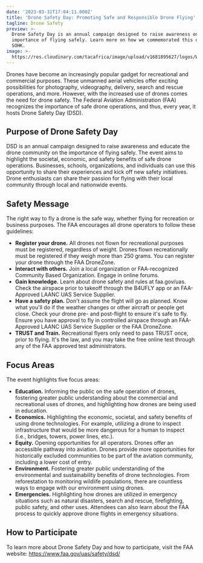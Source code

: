 ```yaml
---
date: '2023-03-31T17:04:11.000Z'
title: 'Drone Safety Day: Promoting Safe and Responsible Drone Flying'
tagline: Drone Safety
preview: >-
  Drone Safety Day is an annual campaign designed to raise awareness on the
  importance of flying safely. Learn more on how we commemorated this day at
  SOHK.
image: >-
  https://res.cloudinary.com/tacafrica/image/upload/v1681895627/logos/WhatsApp_Image_2023-04-14_at_12.50.03_PM_dh5tha.jpg
---
```

Drones have become an increasingly popular gadget for recreational and commercial purposes. These unmanned aerial vehicles offer exciting possibilities for photography, videography, delivery, search and rescue operations, and more. However, with the increased use of drones comes the need for drone safety. The Federal Aviation Administration (FAA) recognizes the importance of safe drone operations, and thus, every year, it hosts Drone Safety Day (DSD).

## Purpose of Drone Safety Day

DSD is an annual campaign designed to raise awareness and educate the drone community on the importance of flying safely. The event aims to highlight the societal, economic, and safety benefits of safe drone operations. Businesses, schools, organizations, and individuals can use this opportunity to share their experiences and kick off new safety initiatives. Drone enthusiasts can share their passion for flying with their local community through local and nationwide events.

## Safety Message

The right way to fly a drone is the safe way, whether flying for recreation or business purposes. The FAA encourages all drone operators to follow these guidelines:

*   **Register your drone.** All drones not flown for recreational purposes must be registered, regardless of weight. Drones flown recreationally must be registered if they weigh more than 250 grams. You can register your drone through the FAA DroneZone.
*   **Interact with others.** Join a local organization or FAA-recognized Community Based Organization. Engage in online forums.
*   **Gain knowledge.** Learn about drone safety and rules at faa.gov/uas. Check the airspace prior to takeoff through the B4UFLY app or an FAA-Approved LAANC UAS Service Supplier.
*   **Have a safety plan.** Don't assume the flight will go as planned. Know what you'll do if the weather changes or other aircraft or people get close. Check your drone pre- and post-flight to ensure it's safe to fly. Ensure you have approval to fly in controlled airspace through an FAA-Approved LAANC UAS Service Supplier or the FAA DroneZone.
*   **TRUST and Train.** Recreational flyers only need to pass TRUST once, prior to flying. It's the law, and you may take the free online test through any of the FAA approved test administrators.

## Focus Areas

The event highlights five focus areas:

*   **Education.** Informing the public on the safe operation of drones, fostering greater public understanding about the commercial and recreational uses of drones, and highlighting how drones are being used in education.
*   **Economics.** Highlighting the economic, societal, and safety benefits of using drone technologies. For example, utilizing a drone to inspect infrastructure that would be more dangerous for a human to inspect (i.e., bridges, towers, power lines, etc.).
*   **Equity.** Opening opportunities for all operators. Drones offer an accessible pathway into aviation. Drones provide more opportunities for historically excluded communities to be part of the aviation community, including a lower cost of entry.
*   **Environment.** Fostering greater public understanding of the environmental and sustainability benefits of drone technologies. From reforestation to monitoring wildlife populations, there are countless ways to engage with our environment using drones.
*   **Emergencies.** Highlighting how drones are utilized in emergency situations such as natural disasters, search and rescue, firefighting, public safety, and other uses. Attendees can also learn about the FAA process to quickly approve drone flights in emergency situations.

## How to Participate

To learn more about Drone Safety Day and how to participate, visit the FAA website: <https://www.faa.gov/uas/safety/dsd/>
